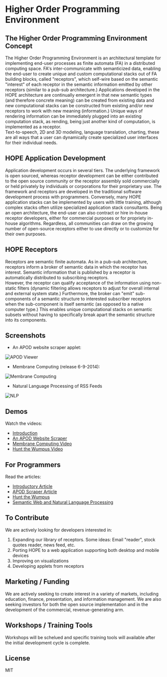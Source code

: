 Higher Order Programming Environment
=========

The Higher Order Programming Environment Concept
---

The Higher Order Programming Environment is an architectural template for implementing end-user processes as finite automata (FA) in a 
distributed computing space.  FA's inter-communicate with semanticized data, enabling the end-user to create unique and custom 
computational stacks out of FA building blocks, called "receptors", which self-wire based on the semantic "interest" of each receptor 
in the semantic information emitted by other receptors (similar to a pub-sub architecture.)  Applications developed in the HOPE architecture 
are continually emergent in that new semantic types (and therefore concrete meaning) can be created from existing data and new computational 
stacks can be constructed from existing and/or new receptors to work with new meaning (information.)  Unique ways of rendering information 
can be immediately plugged into an existing computation stack, as rending, being just another kind of computation, is implemented as a receptor.  
Text-to-speech, 2D and 3D modeling, language translation, charting, these are all ways that a user can dynamically create specialized user 
interfaces for their individual needs.

HOPE Application Development
---

Application development occurs in several tiers.  The underlying framework is open sourced, whereas receptor development can be either 
contributed to the open source community or the receptor assembly sold commercially or held privately by individuals or corporations for their 
proprietary use.  The framework and receptors are developed in the traditional software development process with programmers.  Conversely, 
many HOPE application stacks can be implemented by users with little training, although complex stacks often utilize specialized application 
stack consultants.  Being an open architecture, the end-user can also contract or hire in-house receptor developers, either for commercial 
purposes or for propriety in-house algorithms.  Regardless, all communities can draw on the growing number of open-source receptors either 
to use directly or to customize for their own purposes.

HOPE Receptors
---

Receptors are semantic finite automata.  As in a pub-sub architecture, receptors inform a broker of semantic data in which the 
receptor has interest.  Semantic information that is published by a receptor is automatically distributed to subscribing receptors.  
However, the receptor can qualify acceptance of the information using non-static filters (dynamic filtering allows receptors to adjust for 
overall internal and external system state.)  Furthermore, the broker can "emit" sub-components of a semantic structure to interested 
subscriber receptors when the sub-component is itself semantic (as opposed to a native computer type.)  This enables unique computational stacks 
on semantic subsets without having to specifically break apart the semantic structure into its components. 

Screenshots
----

* An APOD website scraper applet:

![APOD Viewer](http://www.codeproject.com/KB/cs/781135/M33.png)

* Membrane Computing (release 6-9-2014):

![Membrane Computing](https://marcclifton.files.wordpress.com/2014/06/membranes.png)

* Natural Language Processing of RSS Feeds

![NLP](http://www.codeproject.com/KB/cs/797457/filter3.png)

Demos
----

Watch the videos:

 - [Introduction]
 - [An APOD Website Scraper]
 - [Membrane Computing Video]
 - [Hunt the Wumpus Video]

For Programmers
----

Read the articles:

 - [Introductory Article]
 - [APOD Scraper Article] 
 - [Hunt the Wumpus]
 - [Semantic Web and Natural Language Processing]

To Contribute
----

We are actively looking for developers interested in:

1. Expanding our library of receptors.  Some ideas: Email "reader", stock quotes reader, news feed, etc.
2. Porting HOPE to a web application supporting both desktop and mobile devices
3. Improving on visualizations
4. Developing applets from receptors

Marketing / Funding
----

We are actively seeking to create interest in a variety of markets, including education, finance, presentation, and information management.  We are also seeking investors for both the open source implementation and in the development of the commercial, revenue-generating arm.

Workshops / Training Tools
----

Workshops will be schelued and specific training tools will available after the initial development cycle is complete.

License
----

MIT

[Introduction]:http://youtu.be/O1V4XSYYNxs
[An APOD Website Scraper]:http://youtu.be/NdapAL2tt7w
[Membrane Computing Video]:http://youtu.be/XoQSTJcrEj8
[Hunt the Wumpus Video]:https://www.youtube.com/watch?v=llRUw9pX7bQ&feature=youtu.be
[Introductory Article]: http://www.codeproject.com/Articles/777843/HOPE-Higher-Order-Programming-Environment
[APOD Scraper Article]:http://www.codeproject.com/Articles/781135/APOD-Website-Scraper-a-HOPE-demonstration
[Membrane Computing]:http://en.wikipedia.org/wiki/Membrane_computing
[Hunt the Wumpus]:http://www.codeproject.com/Articles/786118/Hunt-the-Wumpus
[Semantic Web and Natural Language Processing]:http://www.codeproject.com/Articles/797457/The-Semantic-Web-and-Natural-Language-Processing

